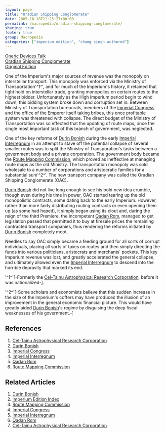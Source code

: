 ```yaml
---
layout: page
title: "Oradian Shipping Conglomerate"
date: 2005-10-18T21:25:27+00:00
permalink: /macropedia/oradian-shipping-conglomerate/
sharing: true
footer: true
group: Macropedia
categories: ["imperium edition", "chang singh authored"]
---
```


<div class='row'>
	<div class='col-md-4'><a href='/macropedia/oneric-devices-talk'>Oneric Devices Talk</a></div>
	<div class='col-md-4'><a href='/macropedia/oradian-shipping-conglomerate'>Oradian Shipping Conglomerate</a></div>
	<div class='col-md-4'><a href='/macropedia/original-edition'>Original Edition</a></div>
</div>


One of the Imperium's major sources of revenue was the monopoly on interstellar transport.  This monopoly was enforced via the Ministry of Transportation'^1^', and for much of the Imperium's history, it retained that tight hold on interstellar trade, granting monopolies on certain routes to the highest bidder.  Unfortunately as the High Imperium period begin to wind down, this bidding system broke down and corruption set in.  Between Ministry of Transportation bureucrats, members of the [Imperial Congress](/macropedia/imperial-congress) and the office of the Emperor itself taking bribes, this once profitable system was threatened with collapse.  The direct budget of the Ministry of Transportation was so effected that the updating of route maps, once the single most important task of this branch of government, was neglected.

One of the key reforms of [Durin Bonish](/macropedia/durin-bonish) during the early [Imperial Interregnum](/macropedia/imperial-interregnum) in an attempt to stave off the potential collapse of several smaller routes was to split the Ministry of Transporation's tasks between a government body and a private corporation.  The government body became the [Route Mapping Commission](/macropedia/route-mapping-commission), which proved as ineffective at managing route maps as the old Ministry.  The transportation monopoly was sold wholesale to a number of corporations and aristocratic families for a substantial sum'^2^'.  The new transport company was called the Oradian Shipping Conglomerate (OAC).

[Durin Bonish](/macropedia/durin-bonish) did not live long enough to see his bold new idea crumble, though even during his time in power, OAC started tearing up the old monopolistic contracts, some dating back to the early Imperium.  However, rather than more fairly distributing routing contracts or even opening them up (as some had hoped), it simply began using its clout and, during the reign of the third Premiere, the incompetent [Qadan Rom](/macropedia/qadan-rom), managed to get legislation passed that permitted it to buy at firesale prices the remaining contracted transport companies, thus rendering the reforms initiated by [Durin Bonish](/macropedia/durin-bonish) completely moot.

Needles to say OAC simply became a feeding ground for all sorts of corrupt individuals, placing all sorts of taxes on routes and then simply directing the funds into various politicians, aristocrats and merchants' pockets.  This key Imperium revenue was lost, and greatly accelerated the general collapse, and ultimately allowed even the [Imperial Interregnum](/macropedia/imperial-interregnum) to descend into the horrible depravity that marked its end.

'^1^'[-Formerly the [Cel-Tainu Astrophysical Research Corporation](/macropedia/celtainu), before it was nationalized-].

'^2^'[-Some scholars and economists believe that this sudden increase in the size of the Imperium's coffers may have produced the illusion of an improvement in the general economic financial picture.  This would have greatly aided [Durin Bonish](/macropedia/durin-bonish)'s regime by disguising the deep fiscal weaknesses of his government.-]

## References
1. [Cel-Tainu Astrophysical Research Corporation](/macropedia/celtainu)
1. [Durin Bonish](/macropedia/durin-bonish)
1. [Imperial Congress](/macropedia/imperial-congress)
1. [Imperial Interregnum](/macropedia/imperial-interregnum)
1. [Qadan Rom](/macropedia/qadan-rom)
1. [Route Mapping Commission](/macropedia/route-mapping-commission)

## Related Articles

1. [Durin Bonish](/macropedia/durin-bonish)
2. [Imperium Edition Index](/macropedia/imperium-edition-index)
3. [Route Mapping Commission](/macropedia/route-mapping-commission)
4. [Imperial Congress](/macropedia/imperial-congress)
5. [Imperial Interregnum](/macropedia/imperial-interregnum)
6. [Qadan Rom](/macropedia/qadan-rom)
7. [Cel-Tainu Astrophysical Research Corporation](/macropedia/celtainu)



 
